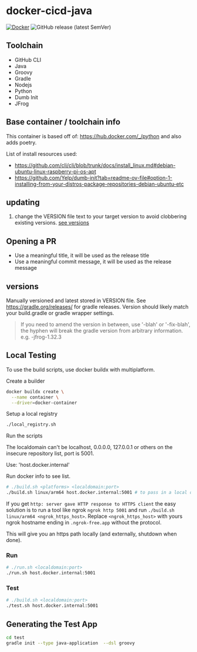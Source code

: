# docker-cicd-java


[![Docker](https://github.com/DatasiteLabs/docker-cicd-java/actions/workflows/docker-publish.yml/badge.svg)](https://github.com/DatasiteLabs/docker-cicd-java/actions/workflows/docker-publish.yml) ![GitHub release (latest SemVer)](https://img.shields.io/github/v/release/DatasiteLabs/docker-cicd-java?sort=semver)

## Toolchain

- GitHub CLI
- Java
- Groovy
- Gradle
- Nodejs
- Python
- Dumb Init
- JFrog

## Base container / toolchain info

This container is based off of: <https://hub.docker.com/_/python> and also adds poetry.

List of install resources used:

- <https://github.com/cli/cli/blob/trunk/docs/install_linux.md#debian-ubuntu-linux-raspberry-pi-os-apt>
- <https://github.com/Yelp/dumb-init?tab=readme-ov-file#option-1-installing-from-your-distros-package-repositories-debian-ubuntu-etc>

## updating

1. change the VERSION file text to your target version to avoid clobbering existing versions. [see versions](#versions)

## Opening a PR

* Use a meaningful title, it will be used as the release title
* Use a meaningful commit message, it will be used as the release message

## versions

Manually versioned and latest stored in VERSION file. See https://gradle.org/releases/ for gradle releases. Version should likely match your build.gradle or gradle wrapper settings.

> If you need to amend the version in between, use '-blah' or '-fix-blah', the hyphen will break the gradle version from arbitrary information. e.g. -jfrog-1.32.3

## Local Testing

To use the build scripts, use docker buildx with multiplatform.

Create a builder

```bash
docker buildx create \
  --name container \
  --driver=docker-container
```

Setup a local registry

```bash
./local_registry.sh
```

Run the scripts

The localdomain can't be localhost, 0.0.0.0, 127.0.0.1 or others on the insecure repository list, port is 5001.

Use: 'host.docker.internal'

Run docker info to see list.

```bash
# ./build.sh <platforms> <localdomain:port>
./build.sh linux/arm64 host.docker.internal:5001 # to pass in a local domain, edit hostsfile
```

If you get `http: server gave HTTP response to HTTPS client` the easy solution is to run a tool like ngrok `ngrok http 5001` and run `./build.sh linux/arm64 <ngrok_https_host>`. Replace `<ngrok_https_host>` with yours ngrok hostname ending in `.ngrok-free.app` without the protocol.

This will give you an https path locally (and externally, shutdown when done).


### Run

```bash
# ./run.sh <localdomain:port>
./run.sh host.docker.internal:5001
```

### Test

```bash
# ./build.sh <localdomain:port>
./test.sh host.docker.internal:5001
```

## Generating the Test App

```bash
cd test
gradle init --type java-application  --dsl groovy
```

